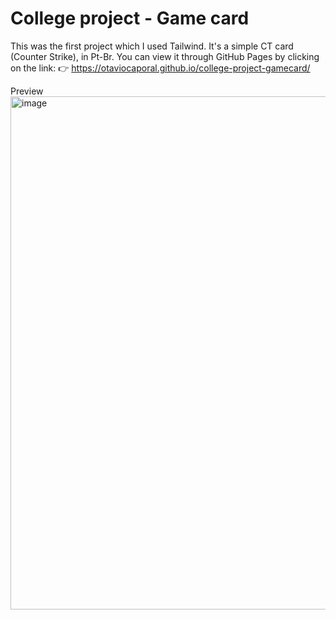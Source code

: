 # College project - Game card
This was the first project which I used Tailwind. It's a simple CT card (Counter Strike), in Pt-Br.
You can view it through GitHub Pages by clicking on the link:
👉 https://otaviocaporal.github.io/college-project-gamecard/

Preview
<img width="1764" height="821" alt="image" src="https://github.com/user-attachments/assets/0d1709ce-ccf5-4f92-93d8-5e2db6ddcafa" />
